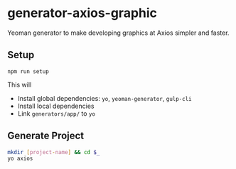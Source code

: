 # generator-axios-graphic
Yeoman generator to make developing graphics at Axios simpler and faster.

## Setup

`npm run setup`

This will
* Install global dependencies: `yo`, `yeoman-generator`, `gulp-cli`
* Install local dependencies
* Link `generators/app/` to `yo`

## Generate Project

```bash
mkdir [project-name] && cd $_
yo axios
```
